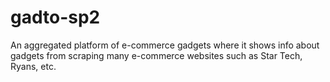 # gadto-sp2
An aggregated platform of e-commerce gadgets where it shows info about gadgets from scraping many e-commerce websites such as Star Tech, Ryans, etc.

